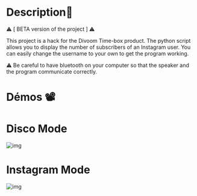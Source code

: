 # Description📜
⚠️ [ BETA version of the project ] ⚠️


This project is a hack for the Divoom Time-box product. The python script allows you to display the number of subscribers of an Instagram user.
You can easily change the username to your own to get the program working.

⚠️ Be careful to have bluetooth on your computer so that the speaker and the program communicate correctly.

# Démos 📽️

# Disco Mode
![img](https://media.discordapp.net/attachments/671292077870415872/946795892026007562/VID20220224152449_1.gif?width=263&height=468)

# Instagram Mode
![img](https://media.discordapp.net/attachments/671292077870415872/946792862010458222/VID20220225163119_1.gif?width=263&height=468)
